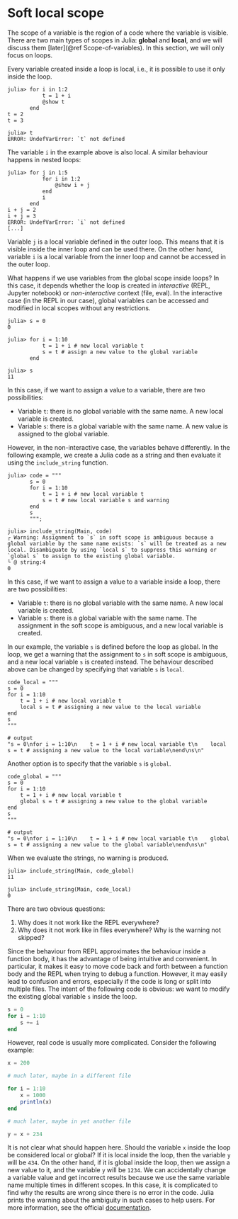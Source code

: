 # Soft local scope

The scope of a variable is the region of a code where the variable is visible. There are two main types of scopes in Julia: **global** and **local**, and we will discuss them [later](@ref Scope-of-variables). In this section, we will only focus on loops.

Every variable created inside a loop is local, i.e., it is possible to use it only inside the loop.

```jldoctest
julia> for i in 1:2
           t = 1 + i
           @show t
       end
t = 2
t = 3

julia> t
ERROR: UndefVarError: `t` not defined
```

The variable `i` in the example above is also local. A similar behaviour happens in nested loops:

```jldoctest
julia> for j in 1:5
           for i in 1:2
               @show i + j
           end
           i
       end
i + j = 2
i + j = 3
ERROR: UndefVarError: `i` not defined
[...]
```

Variable `j` is a local variable defined in the outer loop.  This means that it is visible inside the inner loop and can be used there. On the other hand, variable `i` is a local variable from the inner loop and cannot be accessed in the outer loop.

What happens if we use variables from the global scope inside loops? In this case, it depends whether the loop is created in *interactive* (REPL, Jupyter notebook) or *non-interactive* context (file, eval). In the interactive case (in the REPL in our case), global variables can be accessed and modified in local scopes without any restrictions.

```jldoctest
julia> s = 0
0

julia> for i = 1:10
           t = 1 + i # new local variable t
           s = t # assign a new value to the global variable
       end

julia> s
11
```

In this case, if we want to assign a value to a variable, there are two possibilities:
- Variable `t`: there is no global variable with the same name. A new local variable is created.
- Variable `s`: there is a global variable with the same name. A new value is assigned to the global variable.

However, in the non-interactive case, the variables behave differently. In the following example, we create a Julia code as a string and then evaluate it using the `include_string` function.

```jldoctest
julia> code = """
       s = 0
       for i = 1:10
           t = 1 + i # new local variable t
           s = t # new local variable s and warning
       end
       s
       """;

julia> include_string(Main, code)
┌ Warning: Assignment to `s` in soft scope is ambiguous because a global variable by the same name exists: `s` will be treated as a new local. Disambiguate by using `local s` to suppress this warning or `global s` to assign to the existing global variable.
└ @ string:4
0
```

In this case, if we want to assign a value to a variable inside a loop, there are two possibilities:
- Variable `t`: there is no global variable with the same name. A new local variable is created.
- Variable `s`: there is a global variable with the same name. The assignment in the soft scope is ambiguous, and a new local variable is created.

In our example, the variable `s` is defined before the loop as global. In the loop, we get a warning that the assignment to `s` in soft scope is ambiguous, and a new local variable `s` is created instead. The behaviour described above can be changed by specifying that variable `s` is `local`.

```jldoctest softscope; output = false
code_local = """
s = 0
for i = 1:10
    t = 1 + i # new local variable t
    local s = t # assigning a new value to the local variable
end
s
"""

# output
"s = 0\nfor i = 1:10\n    t = 1 + i # new local variable t\n    local s = t # assigning a new value to the local variable\nend\ns\n"
```

Another option is to specify that the variable `s` is `global`.

```jldoctest softscope; output = false
code_global = """
s = 0
for i = 1:10
    t = 1 + i # new local variable t
    global s = t # assigning a new value to the global variable
end
s
"""

# output
"s = 0\nfor i = 1:10\n    t = 1 + i # new local variable t\n    global s = t # assigning a new value to the global variable\nend\ns\n"
```

When we evaluate the strings, no warning is produced.

```jldoctest softscope
julia> include_string(Main, code_global)
11

julia> include_string(Main, code_local)
0
```

There are two obvious questions:
1. Why does it not work like the REPL everywhere?
2. Why does it not work like in files everywhere? Why is the warning not skipped?

Since the behaviour from REPL approximates the behaviour inside a function body, it has the advantage of being intuitive and convenient. In particular, it makes it easy to move code back and forth between a function body and the REPL when trying to debug a function. However, it may easily lead to confusion and errors, especially if the code is long or split into multiple files. The intent of the following code is obvious: we want to modify the existing global variable `s` inside the loop.

```julia
s = 0
for i = 1:10
    s += i
end
```

However, real code is usually more complicated. Consider the following example:

```julia
x = 200

# much later, maybe in a different file

for i = 1:10
    x = 1000
    println(x)
end

# much later, maybe in yet another file

y = x + 234
```

It is not clear what should happen here. Should the variable `x` inside the loop be considered local or global? If it is local inside the loop, then the variable `y` will be `434`. On the other hand, if it is global inside the loop, then we assign a new value to it, and the variable `y` will be `1234`. We can accidentally change a variable value and get incorrect results because we use the same variable name multiple times in different scopes.  In this case, it is complicated to find why the results are wrong since there is no error in the code. Julia prints the warning about the ambiguity in such cases to help users. For more information, see the official [documentation](https://docs.julialang.org/en/v1/manual/variables-and-scoping/).
